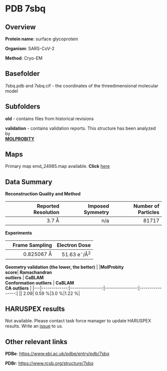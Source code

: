 # PDB 7sbq

## Overview

**Protein name**: surface glycoprotein

**Organism**: SARS-CoV-2

**Method**: Cryo-EM



## Basefolder

7sbq.pdb and 7sbq.cif - the coordinates of the threedimensional molecular model

## Subfolders



**old** - contains files from historical revisions

**validation** - contains validation reports. This structure has been analyzed by <br>  [**MOLPROBITY**](https://github.com/thorn-lab/coronavirus_structural_task_force/tree/master/pdb/surface_glycoprotein/SARS-CoV-2/7sbq/validation/molprobity)    



## Maps

Primary map emd_24985.map available. **Click** [here](http://ftp.wwpdb.org/pub/emdb/structures/EMD-24985/map/) 

## Data Summary
**Reconstruction Quality and Method**

|   | Reported Resolution | Imposed Symmetry | Number of Particles |
|---|-------------:|----------------:|--------------:|
|   |3.7 Å|n/a|81717|

**Experiments**

|   | Frame Sampling | Electron Dose |
|---|-------------:|----------------:|
|   |0.825067 Å|51.63 e<sup>-</sup>/Å<sup>2</sup>|

**Geometry validation (the lower, the better)**
|   |**MolProbity<br>score**| **Ramachandran<br>outliers** | **CaBLAM<br>Conformation outliers** | **CaBLAM<br>CA outliers** |
|---|-------------:|----------------:|----------------:|----------------:|
||  2.09|  0.59 %|3.0 %|1.22 %|

## HARUSPEX results

Not available. Please contact task force manager to update HARUSPEX results. Write an [issue](https://github.com/thorn-lab/coronavirus_structural_task_force/issues) to us.

## Other relevant links 
**PDBe**:  https://www.ebi.ac.uk/pdbe/entry/pdb/7sbq
 
**PDBr**: https://www.rcsb.org/structure/7sbq 
